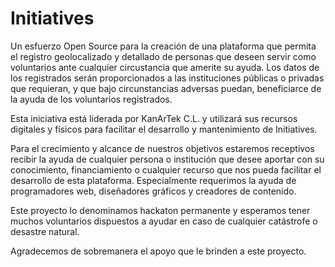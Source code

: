 #  Initiatives
Un esfuerzo Open Source para la creación de una plataforma  que permita el registro geolocalizado y detallado de personas que deseen servir como voluntarios ante cualquier circustancia que amerite su ayuda. Los datos de los registrados serán proporcionados a las instituciones públicas o privadas que requieran, y que bajo circunstancias adversas puedan, beneficiarce de la ayuda de los voluntarios registrados. 

Esta iniciativa está liderada por KanArTek C.L. y utilizará sus recursos digitales y físicos para facilitar el desarrollo y mantenimiento de  Initiatives. 

Para el crecimiento y alcance de nuestros objetivos estaremos receptivos recibir la ayuda de cualquier persona o institución que desee aportar con su conocimiento, financiamiento o cualquier recurso que nos pueda facilitar el desarrollo de esta plataforma. Especialmente requerimos la ayuda de programadores web, diseñadores gráficos y creadores de contenido. 

Este proyecto lo denominamos hackaton permanente y esperamos tener muchos voluntarios dispuestos a ayudar en caso de cualquier catástrofe o desastre natural. 


Agradecemos de sobremanera el apoyo que le brinden a este proyecto. 

